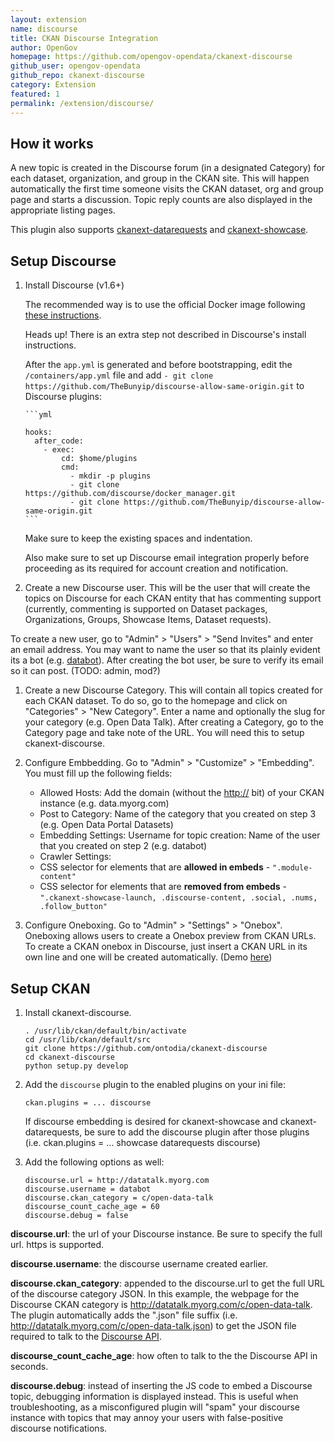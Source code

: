 ```yaml
---
layout: extension
name: discourse
title: CKAN Discourse Integration
author: OpenGov
homepage: https://github.com/opengov-opendata/ckanext-discourse
github_user: opengov-opendata
github_repo: ckanext-discourse
category: Extension
featured: 1
permalink: /extension/discourse/
---
```



How it works
------------

A new topic is created in the Discourse forum (in a designated Category) for each dataset, organization, and group in the CKAN site.
This will happen automatically the first time someone visits the CKAN dataset, org and group page and starts a discussion. Topic reply counts are also displayed in the appropriate listing pages.

This plugin also supports [ckanext-datarequests](https://github.com/conwetlab/ckanext-datarequests) and [ckanext-showcase](https://github.com/ckan/ckanext-showcase).

Setup Discourse
---------------

1.  Install Discourse (v1.6+)

    The recommended way is to use the official Docker image following [these instructions](https://github.com/discourse/discourse/blob/master/docs/INSTALL-cloud.md).

    Heads up! There is an extra step not described in Discourse's install instructions.

    After the `app.yml` is generated and before bootstrapping, edit the `/containers/app.yml` file and add
    `- git clone https://github.com/TheBunyip/discourse-allow-same-origin.git` to Discourse plugins:

        ```yml

        hooks:
          after_code:
            - exec:
                cd: $home/plugins
                cmd:
                  - mkdir -p plugins
                  - git clone https://github.com/discourse/docker_manager.git
                  - git clone https://github.com/TheBunyip/discourse-allow-same-origin.git
        ```

    Make sure to keep the existing spaces and indentation.

    Also make sure to set up Discourse email integration properly before proceeding as its required for account creation and notification.

2.  Create a new Discourse user. This will be the user that will create the topics on Discourse for each CKAN entity that has commenting support (currently, commenting is supported on Dataset packages, Organizations, Groups, Showcase Items, Dataset requests).

To create a new user, go to "Admin" &gt; "Users" &gt; "Send Invites" and enter an email address. You may want to name the user so that its plainly evident its a bot (e.g. [databot](https://talk.beta.nyc/users/databot/activity)). After creating the bot user, be sure to verify its email so it can post. (TODO: admin, mod?)

1.  Create a new Discourse Category. This will contain all topics created for each CKAN dataset. To do so, go to the homepage and click on "Categories" &gt; "New Category". Enter a name and optionally the slug for your category (e.g. Open Data Talk). After creating a Category, go to the Category page and take note of the URL. You will need this to setup ckanext-discourse.

2.  Configure Embbedding. Go to "Admin" &gt; "Customize" &gt; "Embedding". You must fill up the following fields:

    -   Allowed Hosts: Add the domain (without the <http://> bit) of your CKAN instance (e.g. data.myorg.com)
    -   Post to Category: Name of the category that you created on step 3 (e.g. Open Data Portal Datasets)
    -   Embedding Settings: Username for topic creation: Name of the user that you created on step 2 (e.g. databot)
    -   Crawler Settings:
    -   CSS selector for elements that are **allowed in embeds** - `".module-content"`
    -   CSS selector for elements that are **removed from embeds** - `".ckanext-showcase-launch, .discourse-content, .social, .nums, .follow_button"`

3.  Configure Oneboxing. Go to "Admin" &gt; "Settings" &gt; "Onebox". Oneboxing allows users to create a Onebox preview from CKAN URLs. To create a CKAN onebox in Discourse, just insert a CKAN URL in its own line and one will be created automatically. (Demo [here](https://talk.beta.nyc/t/data-beta-nyc-ckan-customizations))

Setup CKAN
----------

1.  Install ckanext-discourse.

        . /usr/lib/ckan/default/bin/activate
        cd /usr/lib/ckan/default/src
        git clone https://github.com/ontodia/ckanext-discourse
        cd ckanext-discourse
        python setup.py develop

2.  Add the `discourse` plugin to the enabled plugins on your ini file:

        ckan.plugins = ... discourse

    If discourse embedding is desired for ckanext-showcase and ckanext-datarequests, be sure to add the discourse plugin after those plugins (i.e. ckan.plugins = ... showcase datarequests discourse)

3.  Add the following options as well:

        discourse.url = http://datatalk.myorg.com
        discourse.username = databot
        discourse.ckan_category = c/open-data-talk
        discourse_count_cache_age = 60
        discourse.debug = false

**discourse.url**: the url of your Discourse instance. Be sure to specify the full url. https is supported.

**discourse.username**: the discourse username created earlier.

**discourse.ckan\_category**: appended to the discourse.url to get the full URL of the discourse category JSON. In this example, the webpage for the Discourse CKAN category is <http://datatalk.myorg.com/c/open-data-talk>. The plugin automatically adds the ".json" file suffix (i.e. <http://datatalk.myorg.com/c/open-data-talk.json>) to get the JSON file required to talk to the [Discourse API](https://meta.discourse.org/t/discourse-api-documentation/22706/6).

**discourse\_count\_cache\_age**: how often to talk to the the Discourse API in seconds.

**discourse.debug**: instead of inserting the JS code to embed a Discourse topic, debugging information is displayed instead. This is useful when troubleshooting, as a misconfigured plugin will "spam" your discourse instance with topics that may annoy your users with false-positive discourse notifications.

